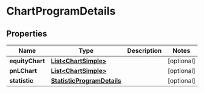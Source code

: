 
# ChartProgramDetails

## Properties
Name | Type | Description | Notes
------------ | ------------- | ------------- | -------------
**equityChart** | [**List&lt;ChartSimple&gt;**](ChartSimple.md) |  |  [optional]
**pnLChart** | [**List&lt;ChartSimple&gt;**](ChartSimple.md) |  |  [optional]
**statistic** | [**StatisticProgramDetails**](StatisticProgramDetails.md) |  |  [optional]



